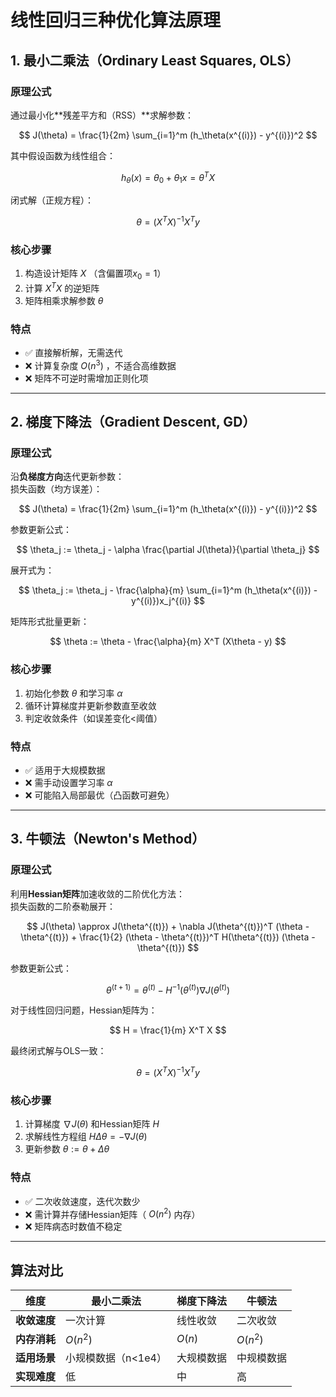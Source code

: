 # 线性回归三种优化算法原理

## 1. 最小二乘法（Ordinary Least Squares, OLS）

### 原理公式
通过最小化**残差平方和（RSS）​**求解参数：

$$ J(\theta) = \frac{1}{2m} \sum_{i=1}^m (h_\theta(x^{(i)}) - y^{(i)})^2 $$

其中假设函数为线性组合：

$$ h_\theta(x) = \theta_0 + \theta_1x = \theta^T X $$

闭式解（正规方程）：

$$ \theta = (X^T X)^{-1} X^T y $$

### 核心步骤
1. 构造设计矩阵 $X$ （含偏置项$x_0=1$）
2. 计算 $X^T X$ 的逆矩阵
3. 矩阵相乘求解参数 $\theta$ 

### 特点
- ✅ 直接解析解，无需迭代  
- ❌ 计算复杂度 $O(n^3)$ ，不适合高维数据  
- ❌ 矩阵不可逆时需增加正则化项  

---

## 2. 梯度下降法（Gradient Descent, GD）

### 原理公式
沿**负梯度方向**迭代更新参数：  
损失函数（均方误差）：

$$ J(\theta) = \frac{1}{2m} \sum_{i=1}^m (h_\theta(x^{(i)}) - y^{(i)})^2 $$

参数更新公式：

$$ \theta_j := \theta_j - \alpha \frac{\partial J(\theta)}{\partial \theta_j} $$

展开式为：

$$ \theta_j := \theta_j - \frac{\alpha}{m} \sum_{i=1}^m (h_\theta(x^{(i)}) - y^{(i)})x_j^{(i)} $$

矩阵形式批量更新：

$$ \theta := \theta - \frac{\alpha}{m} X^T (X\theta - y) $$

### 核心步骤
1. 初始化参数 $\theta$ 和学习率 $\alpha$
2. 循环计算梯度并更新参数直至收敛
3. 判定收敛条件（如误差变化<阈值）

### 特点
- ✅ 适用于大规模数据  
- ❌ 需手动设置学习率 $\alpha$  
- ❌ 可能陷入局部最优（凸函数可避免）  

---

## 3. 牛顿法（Newton's Method）

### 原理公式
利用**Hessian矩阵**加速收敛的二阶优化方法：  
损失函数的二阶泰勒展开：

$$ J(\theta) \approx J(\theta^{(t)}) + \nabla J(\theta^{(t)})^T (\theta - \theta^{(t)}) + \frac{1}{2} (\theta - \theta^{(t)})^T H(\theta^{(t)}) (\theta - \theta^{(t)}) $$

参数更新公式：

$$ \theta^{(t+1)} = \theta^{(t)} - H^{-1}(\theta^{(t)}) \nabla J(\theta^{(t)}) $$

对于线性回归问题，Hessian矩阵为：

$$ H = \frac{1}{m} X^T X $$

最终闭式解与OLS一致：

$$ \theta = (X^T X)^{-1} X^T y $$

### 核心步骤
1. 计算梯度 $\nabla J(\theta)$ 和Hessian矩阵 $H$
2. 求解线性方程组 $H\Delta\theta = -\nabla J(\theta)$
3. 更新参数 $\theta := \theta + \Delta\theta$

### 特点
- ✅ 二次收敛速度，迭代次数少  
- ❌ 需计算并存储Hessian矩阵（ $O(n^2)$ 内存）  
- ❌ 矩阵病态时数值不稳定  

---

## 算法对比
| 维度           | 最小二乘法          | 梯度下降法          | 牛顿法              |
|----------------|---------------------|---------------------|---------------------|
| ​**收敛速度**   | 一次计算            | 线性收敛            | 二次收敛            |
| ​**内存消耗**   | $O(n^2)$            | $O(n)$              | $O(n^2)$            |
| ​**适用场景**   | 小规模数据（n<1e4） | 大规模数据          | 中规模数据          |
| ​**实现难度**   | 低                  | 中                  | 高                  |
